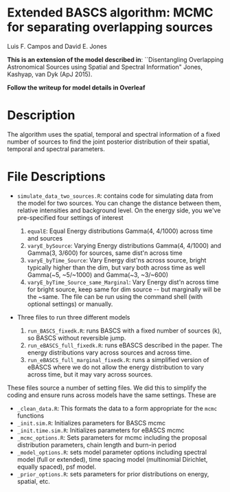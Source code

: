# Extended BASCS algorithm: MCMC for separating overlapping sources

Luis F. Campos and David E. Jones


**This is an extension of the model described in**: 
``Disentangling Overlapping Astronomical Sources using Spatial and Spectral Information" Jones, Kashyap, van Dyk (ApJ 2015). 

**Follow the writeup for model details in Overleaf**


# Description

The algorithm uses the spatial, temporal and spectral information of a fixed number of sources to find the joint posterior distribution of their spatial, temporal and spectral parameters.

# File Descriptions

- `simulate_data_two_sources.R`: contains code for simulating data from the model for two sources. You can change the distance between them, relative intensities and background level. On the energy side, you we've pre-specified four settings of interest
	1. `equalE`: Equal Energy distributions Gamma(4, 4/1000) across time and sources
	2. `varyE_bySource`: Varying Energy distributions Gamma(4, 4/1000) and Gamma(3, 3/600) for sources, same dist'n across time
	3. `varyE_byTime_Source`: Vary Energy dist'ns across source, bright typically higher than the dim, but vary both across time as well Gamma(~5, ~5/~1000) and Gamma(~3, ~3/~600)
	4. `varyE_byTime_Source_same_Marginal`: Vary Energy dist'n across time for bright source, keep same for dim source -- but marginally will be the ~same. 
The file can be run using the command shell (with optional settings) or manually. 


- Three files to run three different models
	1. `run_BASCS_fixedk.R`: runs BASCS with a fixed number of sources (k), so BASCS without reversible jump. 
	2. `run_eBASCS_full_fixedk.R`: runs eBASCS described in the paper. The energy distributions vary across sources and across time.
	3. `run_eBASCS_full_marginal_fixedk.R`: runs a simplified version of eBASCS where we do not allow the energy distribution to vary across time, but it may vary across sources. 

These files source a number of setting files. We did this to simplify the coding and ensure runs across models have the same settings. These are

- `_clean_data.R`: This formats the data to a form appropriate for the `mcmc` functions
- `_init.sim.R`: Initializes parameters for BASCS mcmc 
- `_init.time.sim.R`: Initializes parameters for eBASCS mcmc 
- `_mcmc_options.R`: Sets parameters for mcmc including the proposal distribution parameters, chain length and burn-in period
- `_model_options.R`: sets model parameter options including spectral model (full or extended), time spacing model (multinomial Dirichlet, equally spaced), psf model. 
- `_prior_options.R`: sets parameters for prior distributions on energy, spatial, etc. 
